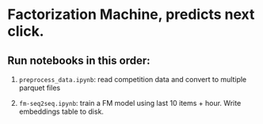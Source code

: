 # Factorization Machine, predicts next click.

## Run notebooks in this order:

1) `preprocess_data.ipynb`: read competition data and convert to multiple parquet files

2) `fm-seq2seq.ipynb`: train a FM model using last 10 items + hour. Write embeddings table to disk.
